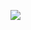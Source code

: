 ![](http://a2.qpic.cn/psb?/V14F5g5V3LB5Gy/Pgr3lgWll.*M2Xx*susJ2ZceenvN7vfxVMKo2DS6hZA!/b/dBgBAAAAAAAA&bo=SAPdAQAAAAADB7U!&rf=viewer_4)
